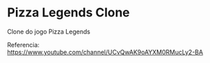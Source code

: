 # Pizza Legends Clone

Clone do jogo Pizza Legends

Referencia: https://www.youtube.com/channel/UCvQwAK9oAYXM0RMucLy2-BA